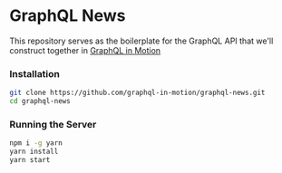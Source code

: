 # GraphQL News  
This repository serves as the boilerplate for the GraphQL API that we'll construct together in [GraphQL in Motion](https://livevideo.manning.com/course/32/graphql-in-motion)

### Installation
```sh
git clone https://github.com/graphql-in-motion/graphql-news.git
cd graphql-news
```  

### Running the Server
```sh
npm i -g yarn
yarn install
yarn start
```